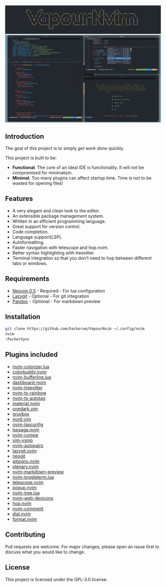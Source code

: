 ![VapourNvim Logo](assets/logo.jpg)
![VapourNvim Logo](assets/screenshot.jpg)

## Introduction

The goal of this project is to simply *get work done* quickly.

This project is built to be:
* **Functional**. The core of an ideal IDE is functionality. It will *not* be compromised for minimalism.
* **Minimal**. Too many plugins can affect startup time. Time is not to be wasted for opening files!

## Features

* A very elegant and clean look to the editor.
* An extensible package management system.
* Written in an efficient programming language.
* Great support for version control.
* Code completion.
* Language support(LSP).
* Autoformatting.
* Faster navigation with telescope and hop.nvim.
* Better syntax highlighting with treesitter.
* Terminal integration so that you don't need to hop between different tabs or windows.


## Requirements

* [Neovim 0.5](https://github.com/neovim/neovim/releases/tag/nightly) - Required - For lua configuration
* [Lazygit](https://github.com/jesseduffield/lazygit) - Optional - For git integration
* [Pandoc](https://github.com/jgm/pandoc) - Optional - For markdown preview

## Installation

```bash
git clone https://github.com/hackorum/VapourNvim ~/.config/nvim
nvim
:PackerSync
```
## Plugins included

* [nvim-colorizer.lua](https://github.com/norcalli/nvim-colorizer.lua)
* [colorbuddy.nvim](https://github.com/tjdevries/colorbuddy.nvim)
* [nvim-bufferline.lua](https://github.com/akinsho/nvim-bufferline.lua)
* [dashboard-nvim](https://github.com/glepnir/dashboard-nvim)
* [nvim-treesitter](https://github.com/nvim-treesitter/nvim-treesitter)
* [nvim-ts-rainbow](https://github.com/p00f/nvim-ts-rainbow)
* [nvim-ts-autotag](https://github.com/windwp/nvim-ts-autotag)
* [material.nvim](https://github.com/marko-cerovac/material.nvim)
* [onedark.vim](https://github.com/joshdick/onedark.vim)
* [gruvbox](https://github.com/gruvbox-community/gruvbox)
* [nord-vim](https://github.com/arcticicestudio/nord-vim)
* [nvim-lspconfig](https://github.com/neovim/nvim-lspconfig)
* [lspsaga.nvim](https://github.com/glepnir/lspsaga.nvim)
* [nvim-compe](https://github.com/hrsh7th/nvim-compe)
* [vim-vsnip](https://github.com/hrsh7th/vim-vsnip)
* [nvim-autopairs](https://github.com/windwp/nvim-autopairs)
* [lazygit.nvim](https://github.com/kdheepak/lazygit.nvim)
* [neogit](https://github.com/TimUntersberger/neogit)
* [gitsigns.nvim](https://github.com/lewis6991/gitsigns.nvim)
* [plenary.nvim](https://github.com/nvim-lua/plenary.nvim)
* [nvim-markdown-preview](https://github.com/davidgranstrom/nvim-markdown-preview)
* [nvim-toggleterm.lua](https://github.com/akinsho/nvim-toggleterm.lua)
* [telescope.nvim](https://github.com/nvim-telescope/telescope.nvim)
* [popup.nvim](https://github.com/nvim-lua/popup.nvim)
* [nvim-tree.lua](https://github.com/kyazdani42/nvim-tree.lua)
* [nvim-web-devicons](https://github.com/kyazdani42/nvim-web-devicons)
* [hop.nvim](https://github.com/phaazon/hop.nvim)
* [nvim-comment](https://github.com/terrortylor/nvim-comment)
* [dial.nvim](https://github.com/monaqa/dial.nvim)
* [format.nvim](github.com/lukas-reineke/format.nvim)

## Contributing

Pull requests are welcome. For major changes, please open an issue first to discuss what you would like to change.

## License

This project is licensed under the GPL-3.0 license.
